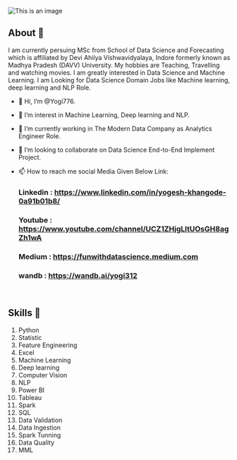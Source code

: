 ![This is an image](https://myoctocat.com/assets/images/base-octocat.svg)
## About 👋

I am currently persuing MSc from  School of Data Science and Forecasting which is affiliated by Devi Ahilya Vishwavidyalaya, Indore formerly known as Madhya Pradesh  (DAVV) University. My hobbies are Teaching, Travelling and watching movies. I am greatly interested in Data Science and Machine Learning. I am Looking for Data Science Domain Jobs like Machine learning, deep learning and NLP Role.

- 👋 Hi, I’m @Yogi776.
- 👀 I’m interest in Machine Learning, Deep learning and NLP.
- 🌱 I’m currently working in The Modern Data Company as Analytics Engineer Role.
- 💞️ I’m looking to collaborate on Data Science End-to-End Implement Project.
- 📫 How to reach me social Media Given Below Link: 

    ### Linkedin : https://www.linkedin.com/in/yogesh-khangode-0a91b01b8/
    ### Youtube  :  https://www.youtube.com/channel/UCZ1ZHjgLltUOsGH8agZh1wA    
    ###   Medium :  https://funwithdatascience.medium.com
    ###    wandb  : https://wandb.ai/yogi312
       
 <br>

## Skills 🚀 

01. Python
02. Statistic
03. Feature Engineering
04. Excel
05. Machine Learning
06. Deep learning
07. Computer Vision
08. NLP
09. Power BI
10. Tableau
11. Spark
12. SQL
13. Data Validation
14. Data Ingestion
15. Spark Tunning
16. Data Quality
17. MML 

<br>


<!---
Yogi776/Yogi776 is a ✨ special ✨ repository because its `README.md` (this file) appears on your GitHub profile.
You can click the Preview link to take a look at your changes.
--->
